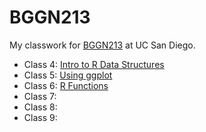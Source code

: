 # BGGN213
My classwork for [BGGN213](https://bioboot.github.io/bggn213_F24/) at UC San Diego.

- Class 4: [Intro to R Data Structures](https://github.com/oliviabaldwin/bggn213_github/blob/main/class04/class04.html)
- Class 5: [Using ggplot](https://github.com/oliviabaldwin/bggn213_github/blob/main/class05/class05.qmd)
- Class 6: [R Functions](https://github.com/oliviabaldwin/bggn213_github/blob/main/class06/class06.qmd)
- Class 7: 
- Class 8:
- Class 9:
